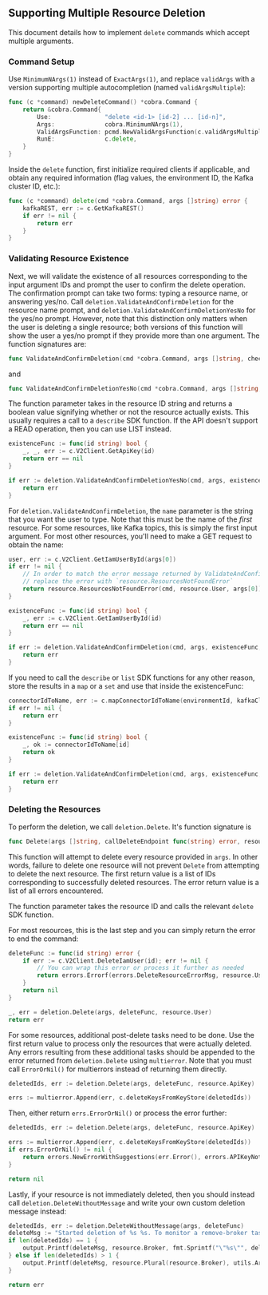 ## Supporting Multiple Resource Deletion

This document details how to implement `delete` commands which accept multiple arguments.

### Command Setup

Use `MinimumNArgs(1)` instead of `ExactArgs(1)`, and replace `validArgs` with a version supporting multiple autocompletion (named `validArgsMultiple`):

```go
func (c *command) newDeleteCommand() *cobra.Command {
    return &cobra.Command{
        Use:               "delete <id-1> [id-2] ... [id-n]",
        Args:              cobra.MinimumNArgs(1),
        ValidArgsFunction: pcmd.NewValidArgsFunction(c.validArgsMultiple),
        RunE:              c.delete,
    }
}
```

Inside the `delete` function, first initialize required clients if applicable, and obtain any required information (flag values, the environment ID, the Kafka cluster ID, etc.):

```go
func (c *command) delete(cmd *cobra.Command, args []string) error {
	kafkaREST, err := c.GetKafkaREST()
	if err != nil {
		return err
	}
}
```

### Validating Resource Existence

Next, we will validate the existence of all resources corresponding to the input argument IDs and prompt the user to confirm the delete operation.
The confirmation prompt can take two forms: typing a resource name, or answering yes/no. Call `deletion.ValidateAndConfirmDeletion` for the resource name prompt, and `deletion.ValidateAndConfirmDeletionYesNo` for the yes/no prompt.
However, note that this distinction only matters when the user is deleting a single resource; both versions of this function will show the user a yes/no prompt if they provide more than one argument.
The function signatures are:

```go
func ValidateAndConfirmDeletion(cmd *cobra.Command, args []string, checkExistence func(string) bool, resourceType, name string) error
```

and

```go
func ValidateAndConfirmDeletionYesNo(cmd *cobra.Command, args []string, checkExistence func(string) bool, resourceType) error
```

The function parameter takes in the resource ID string and returns a boolean value signifying whether or not the resource actually exists.
This usually requires a call to a `describe` SDK function. If the API doesn't support a READ operation, then you can use LIST instead.

```go
existenceFunc := func(id string) bool {
    _, _, err := c.V2Client.GetApiKey(id)
    return err == nil
}

if err := deletion.ValidateAndConfirmDeletionYesNo(cmd, args, existenceFunc, resource.ApiKey); err != nil {
    return err
}
```

For `deletion.ValidateAndConfirmDeletion`, the `name` parameter is the string that you want the user to type. Note that this must be the name of the *first* resource.
For some resources, like Kafka topics, this is simply the first input argument. For most other resources, you'll need to make a GET request to obtain the name:

```go
user, err := c.V2Client.GetIamUserById(args[0])
if err != nil {
    // In order to match the error message returned by ValidateAndConfirmDeletion,
    // replace the error with `resource.ResourcesNotFoundError`
    return resource.ResourcesNotFoundError(cmd, resource.User, args[0])
}

existenceFunc := func(id string) bool {
    _, err := c.V2Client.GetIamUserById(id)
    return err == nil
}

if err := deletion.ValidateAndConfirmDeletion(cmd, args, existenceFunc, resource.User, user.GetFullName()); err != nil {
    return err
}
```

If you need to call the `describe` or `list` SDK functions for any other reason, store the results in a `map` or a `set` and use that inside the existenceFunc:

```go
connectorIdToName, err := c.mapConnectorIdToName(environmentId, kafkaCluster.ID)
if err != nil {
    return err
}

existenceFunc := func(id string) bool {
    _, ok := connectorIdToName[id]
    return ok
}

if err := deletion.ValidateAndConfirmDeletion(cmd, args, existenceFunc, resource.Connector, connectorIdToName[args[0]]); err != nil {
    return err
}
```

### Deleting the Resources

To perform the deletion, we call `deletion.Delete`. It's function signature is

```go
func Delete(args []string, callDeleteEndpoint func(string) error, resourceType string) ([]string, error)
```

This function will attempt to delete every resource provided in `args`. In other words, failure to delete one resource will not prevent `Delete` from attempting to delete the next resource.
The first return value is a list of IDs corresponding to successfully deleted resources. The error return value is a list of all errors encountered.

The function parameter takes the resource ID and calls the relevant `delete` SDK function.

For most resources, this is the last step and you can simply return the error to end the command:

```go
deleteFunc := func(id string) error {
    if err := c.V2Client.DeleteIamUser(id); err != nil {
        // You can wrap this error or process it further as needed
        return errors.Errorf(errors.DeleteResourceErrorMsg, resource.User, id, err)
    }
    return nil
}

_, err = deletion.Delete(args, deleteFunc, resource.User)
return err
```

For some resources, additional post-delete tasks need to be done. Use the first return value to process only the resources that were actually deleted.
Any errors resulting from these additional tasks should be appended to the error returned from `deletion.Delete` using `multierror`.
Note that you must call `ErrorOrNil()` for multierrors instead of returning them directly.

```go
deletedIds, err := deletion.Delete(args, deleteFunc, resource.ApiKey)

errs := multierror.Append(err, c.deleteKeysFromKeyStore(deletedIds))
```

Then, either return `errs.ErrorOrNil()` or process the error further:

```go
deletedIds, err := deletion.Delete(args, deleteFunc, resource.ApiKey)

errs := multierror.Append(err, c.deleteKeysFromKeyStore(deletedIds))
if errs.ErrorOrNil() != nil {
    return errors.NewErrorWithSuggestions(err.Error(), errors.APIKeyNotFoundSuggestions)
}

return nil
```

Lastly, if your resource is not immediately deleted, then you should instead call `deletion.DeleteWithoutMessage` and write your own custom deletion message instead:

```go
deletedIds, err := deletion.DeleteWithoutMessage(args, deleteFunc)
deleteMsg := "Started deletion of %s %s. To monitor a remove-broker task run `confluent kafka broker get-tasks <id> --task-type remove-broker`.\n"
if len(deletedIds) == 1 {
    output.Printf(deleteMsg, resource.Broker, fmt.Sprintf("\"%s\"", deletedIds[0]))
} else if len(deletedIds) > 1 {
    output.Printf(deleteMsg, resource.Plural(resource.Broker), utils.ArrayToCommaDelimitedString(deletedIds, "and"))
}

return err
```
